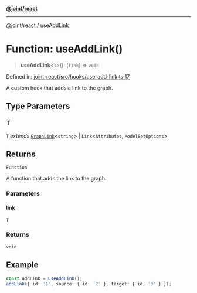 [**@joint/react**](../README.md)

***

[@joint/react](../README.md) / useAddLink

# Function: useAddLink()

> **useAddLink**\<`T`\>(): (`link`) => `void`

Defined in: [joint-react/src/hooks/use-add-link.ts:17](https://github.com/samuelgja/joint/blob/main/packages/joint-react/src/hooks/use-add-link.ts#L17)

A custom hook that adds a link to the graph.

## Type Parameters

### T

`T` *extends* [`GraphLink`](../interfaces/GraphLink.md)\<`string`\> \| `Link`\<`Attributes`, `ModelSetOptions`\>

## Returns

`Function`

A function that adds the link to the graph.

### Parameters

#### link

`T`

### Returns

`void`

## Example

```ts
const addLink = useAddLink();
addLink({ id: '1', source: { id: '2' }, target: { id: '3' } });
```
